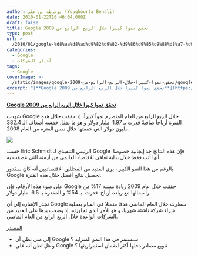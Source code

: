 ```yaml
---
author: يوغرطة بن علي (Youghourta Benali)
date: 2010-01-22T16:46:04.000Z
draft: false
title: Google تحقق نموا كبيرا خلال الربع الرابع من 2009
type: post
url: >-
  /2010/01/google-%d8%aa%d8%ad%d9%82%d9%82-%d9%86%d9%85%d9%88%d8%a7-%d9%83%d8%a8%d9%8a%d8%b1%d8%a7-%d8%ae%d9%84%d8%a7%d9%84-%d8%a7%d9%84%d8%b1%d8%a8%d8%b9-%d8%a7%d9%84%d8%b1%d8%a7%d8%a8%d8%b9-%d9%85%d9%86-2009/
categories:
  - Google
  - أخبار الشركات
tags:
  - Google
coverImage: >-
  /static/images/google-تحقق-نموا-كبيرا-خلال-الربع-الرابع-من-2009/google-money.jpg
excerpt: "[**Google تحقق نموا كبيرا خلال الربع الرابع من 2009**](https://www.it-scoop.com/2010/01/google-%d8%aa%d8%ad%d9%82%d9%82-%d9%86%d9%85%d9%88%d8%a7-%d9%83%d8%a8%d9%8a%d8%b1%d8%a7-%d8%ae%d9%84%d8%a7%d9%84-%d8%a7%d9%84%d8%b1%d8%a8%d8%b9-%d8%a7%d9%84%d8%b1%d8%a7%d8%a8%d8%b9-%d9%85%d9%86-2009/)\n\nشهدت Google خلال الربع الرابع من العام المنصرم نمواً كبيراً، إذ حققت خلال هذه الفترة أرباحاً صافيةً قدرت بـ 1.97\_ مليار دولار و هو ما يمثل خمسة أضعاف الـ 382.4 مليون دولار"
---
```

[**Google تحقق نموا كبيرا خلال الربع الرابع من 2009**](https://www.it-scoop.com/2010/01/google-%d8%aa%d8%ad%d9%82%d9%82-%d9%86%d9%85%d9%88%d8%a7-%d9%83%d8%a8%d9%8a%d8%b1%d8%a7-%d8%ae%d9%84%d8%a7%d9%84-%d8%a7%d9%84%d8%b1%d8%a8%d8%b9-%d8%a7%d9%84%d8%b1%d8%a7%d8%a8%d8%b9-%d9%85%d9%86-2009/)

شهدت Google خلال الربع الرابع من العام المنصرم نمواً كبيراً، إذ حققت خلال هذه الفترة أرباحاً صافيةً قدرت بـ 1.97  مليار دولار و هو ما يمثل خمسة أضعاف الـ 382.4 مليون دولار التي حققتها خلال نفس الفترة من العام 2008.

![](/static/images/google-تحقق-نموا-كبيرا-خلال-الربع-الرابع-من-2009/google-money.jpg)

حسب Eric Schmidt الرئيس التنفيذي لـ Google  فإن هذه النتائج جد إيجابية خصوصا أنها أتت فقط خلال بداية تعافي الاقتصاد العالمي من أزمته التي عصفت به.

بالرغم من هذا النمو الكبير ، يرى العديد من المحللين الاقتصاديين أنه كان بمقدور Google تحصيل نتائج أفضل خلال هذه الفترة.

على ضوء هذه الأرقام، فإن Google حققت خلال عام 2009 زيادة بنسبة 17% من رأسمالها مع زيادة أرباح  قدرت  بـ 54% و المقدرة بـ 6.5  مليار دولار.

تجدر الإشارة إلى أن Google سطرت خلال العام الماضي هدفا متمثلا في القيام بعملية شراء شركة ناشئة شهريا، و هو الأمر الذي تجاوزته، إذ وضعت يدها على العديد من الشركات الواعدة خلال الربع الرابع من العام الماضي.

[المصدر](http://www.washingtonpost.com/wp-dyn/content/article/2010/01/21/AR2010012104408.html)

-   إلى متى تظن أن Google ستستمر في هذا النمو المتزايد ؟
-   و هل تظن أنه على Google تنويع مصادر دخلها أكثر لضمان استمراريتها ؟
